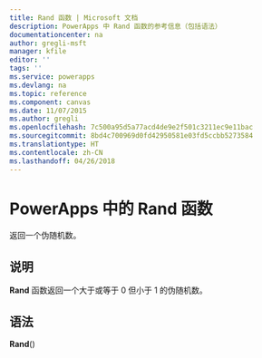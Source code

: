 ```yaml
---
title: Rand 函数 | Microsoft 文档
description: PowerApps 中 Rand 函数的参考信息（包括语法）
documentationcenter: na
author: gregli-msft
manager: kfile
editor: ''
tags: ''
ms.service: powerapps
ms.devlang: na
ms.topic: reference
ms.component: canvas
ms.date: 11/07/2015
ms.author: gregli
ms.openlocfilehash: 7c500a95d5a77acd4de9e2f501c3211ec9e11bac
ms.sourcegitcommit: 8bd4c700969d0fd42950581e03fd5ccbb5273584
ms.translationtype: HT
ms.contentlocale: zh-CN
ms.lasthandoff: 04/26/2018
---
```

# <a name="rand-function-in-powerapps"></a>PowerApps 中的 Rand 函数
返回一个伪随机数。

## <a name="description"></a>说明
**Rand** 函数返回一个大于或等于 0 但小于 1 的伪随机数。

## <a name="syntax"></a>语法
**Rand**()

